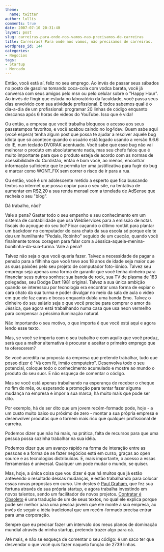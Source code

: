 ```yaml
---
theme:
  name: twitter
author: lullis
comments: true
date: 2007-07-10 20:31:40
layout: post
slug: carreiras-para-onde-nos-vamos-nao-precisamos-de-carreiras
title: Carreiras? Para onde nós vamos, não precisamos de carreiras.
wordpress_id: 144
categories:
- Negocios
tags:
- Startup
- Mercado
---
```


Então, você está aí, feliz no seu emprego. Ao invés de passar seus sábados no posto de gasolina tomando coca-cola com vodca barata, você já conversa com seus amigos pelo msn ou pelo celular sobre o "Happy Hour". Ao invés de fingir que estuda no laboratório da faculdade, você passa seus dias envolvido com sua atividade profissional. E todos sabemos qual é o dia-a-dia de um profissional: programar 20 linhas de código enquanto descansa após 6 horas de vídeos do YouTube. Isso que é vida!

Ou então, a empresa que você trabalha bloqueou o acesso aos seus passatempos favoritos, e você acabou caindo no log4dev. Quem sabe aqui (você espera) tenha algum post que possa te ajudar a resolver aquele bug idiota que só acontece quando o usuário está logado usando a versão 6.6.6 do IE, num teclado DVORAK acentuado. Você sabe que esse bug não vai melhorar o produto em absolutamente nada, mas seu chefe falou que é muito importante para que o produto esteja de acordo com as normas de acessibilidade do Curdistão, então é bom você, ao menos, encontrar informação suficiente que te permita ter uma justificativa para fugir do bug e marcar como WONT_FIX sem correr o risco de ir para a rua.

Ou então, você é um adolescente metido a esperto que fica buscando textos na internet que possa copiar para o seu site, na tentativa de aumentar em R$2,20 a sua renda mensal com a tonelada de AdSense que recheia o seu "blog".

Dá trabalho, não?

Vale a pena? Gastar todo o seu empenho e seu conhecimento em um sistema de contabilidade que usa WebServices para a emissão de notas fiscais do açougue do seu tio? Ficar caçando o último rootkit para plantar um backdoor no computador do cara chato da sua escola só porque ele te deu um humilhante "Pedala, Robinho" seguido de um cuecão, quando você finalmente tomou coragem para falar com a Jéssica-aquela-menina-bonitinha-da-sua-turma. Vale a pena?

Talvez não seja o que você queria fazer. Talvez a necessidade de pagar a pensão para a filhinha que você teve aos 18 anos de idade seja maior que as suas paixões pelo seu projeto de computador foto-iônico. Talvez seu emprego seja apenas uma forma de garantir que você tenha dinheiro para financiar seus outros sonhos: sua banda de rock, sua TV de plasma de 183 polegadas, seu Dodge Dart 1981 original. Talvez a sua única ambição quando se interessou por tecnologia era encontrar uma forma de espiar o cara chato da sua turma e poder divulgar no meio da sala de aula o vídeo em que ele faz caras e bocas enquanto dubla uma banda Emo. Talvez o dinheiro do seu salário seja o que você precise para comprar o amor da Jéssica, que agora está trabalhando numa casa que usa neon vermelho para compensar a péssima iluminação natural.

Não importando o seu motivo, o que importa é que você está aqui e agora lendo esse texto.

Mas, se você se importa com o seu trabalho e com aquilo que você produz, será que a melhor alternativa é procurar e aceitar o primeiro emprego que te oferecerem?

Se você acredita na proposta da empresa que pretende trabalhar, tudo que posso dizer é  "Vá com fé, irmão computeiro". Desenvolva todo o seu potencial, coloque todo o conhecimento acumulado e mostre ao mundo o produto do seu suor. E não esqueça de comentar o código.

Mas se você está apenas trabalhando na esperança de receber o cheque no fim do mês, ou esperando a promoção para tentar fazer alguma mudança na empresa e impor a sua marca, há muito mais que pode ser dito.

Por exemplo, há de ser dito que um jovem recém-formado pode, hoje - a um custo muito baixo ou próximo de zero - montar a sua própria empresa e desenvolver produtos que o tornem mais rico que qualquer profissional de carreira.

Podemos dizer que não há mais, na prática, falta de recursos para que uma pessoa possa sozinha trabalhar na sua idéia.

Podemos dizer que um avanço rápido na forma de interação entre as pessoas e a forma de se fazer negócios está em curso, graças ao open source e as tecnologias distribuídas. E, mais importante, o acesso a essas ferramentas é universal. Qualquer um pode mudar o mundo, se quiser.

Mas, hoje, a única coisa que vou dizer é que há muitos que já estão antevendo o resultado dessas mudanças, e estão trabalhando para colocar essas novas propostas em curso. Um destes é [Paul Graham](http://www.paulgraham.com), que fez sua fortuna através de sua própria startup, e agora trabalha investindo em novos talentos, sendo um facilitador de novos projetos.  [Contratar é Obsoleto](http://lullis.infogami.com/pg/hiring) é uma tradução de um de seus textos, no qual ele explica porque pode ser melhor para uma pessoa jovem que ele monte a sua empresa, ao invés de seguir a idéia tradicional que um recém-formado precisa entrar para uma corporação.

Sempre que eu precisar fazer um intervalo dos meus planos de dominação mundial através da minha startup, pretendo trazer algo para cá.

Até mais, e não se esqueça de comentar o seu código: é um saco ter que desvendar o que você quis fazer naquela função de 2739 linhas.
